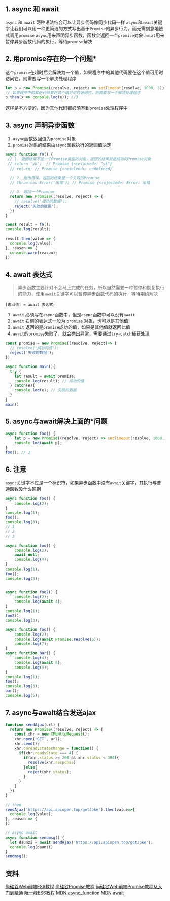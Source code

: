 
## 1. async 和 await
`async` 和 `await` 两种语法结合可以让异步代码像同步代码一样
`async`和`await`关键字让我们可以用一种更简洁的方式写出基于`Promise`的异步行为，而无需刻意地链式调用`promise`
`async`用来声明异步函数，函数会返回一个`promise`对象
`awiat`用来暂停异步函数代码的执行，等待`promise`解决

## 2. 用promise存在的一个问题*
这个`promise`在超时后会解决为一个值，如果程序中的其他代码要在这个值可用时访问它，则需要写一个解决处理程序
```javascript
let p = new Promise((resolve, reject) => setTimeout(resolve, 1000, 3));
// 如果程序中的其他代码要在这个值可用时访问它，则需要写一个解决处理程序
p.then(x => console.log(x)); //3
```
这样是不方便的，因为其他代码都必须塞到`promise`处理程序中
## 3. async 声明异步函数
1. `async`函数返回值为`promise`对象
2. `promise`对象的结果由`async`函数执行的返回值决定

```javascript
async function fn() {
 // 1. 返回结果不是一个Promise类型的对象，返回的结果就是成功的Promise对象
 // return 'yk';  // Promise {<resolved>: "yk"}
  // return; // Promise {<resolved>: undefined}
	
  // 2. 抛出错误，返回的结果是一个失败的Promise
  // throw new Error('出错'); // Promise {<rejected>: Error: 出错

  // 3. 返回一个Promise
  return new Promise((resolve, reject) => {
    // resolve('成功的数据');
    reject('失败的数据');
  })
}

const result = fn();
console.log(result);

result.then(value => {
  console.log(value);
}, reason => {
  console.warn(reason);
})
```
## 4. await 表达式

> 异步函数主要针对不会马上完成的任务，所以自然需要一种暂停和恢复执行的能力，使用`await`关键字可以暂停异步函数代码的执行，等待期约解决

 `[返回值] = await 表达式;`
1. `await` 必须写在`async`函数中，但是`async`函数中可以没有`await`
2. `await` 右侧的表达式一般为 `promise` 对象，也可以是其他值
3. `await` 返回的是`promise`成功的值，如果是其他值就返回此值
4. `await`的`promise`失败了，就会抛出异常，需要通过`try-catch`捕获处理

```javascript
const promise = new Promise((resolve, reject)=> {
  // resolve('成功的值');
  reject('失败的数据');
})

async function main(){
  try {
    let result = await promise;
    console.log(result); // 成功的值
  } catch(e){
    console.log(e); // 失败的数据
  }
}
main() 
```

## 5. async与await解决上面的*问题
```javascript
async function foo() {
	let p = new Promise((resolve, reject) => setTimeout(resolve, 1000, 3));
	console.log(await p);
}
foo(); // 3
```


## 6. 注意
`async`关键字不过是一个标识符，如果异步函数中没有`await`关键字，其执行与普通函数没什么区别

```javascript
async function foo() {
	console.log(2);
}
console.log(1);
foo();
console.log(3);
// 1
// 2
// 3
```

```javascript
async function foo() {
	console.log(2);
	await null;
	console.log(4);
}
console.log(1);
foo();
console.log(3);


async function foo2() {
	console.log(2);
	console.log(await 4);
}
console.log(1);
foo2();
console.log(3);
```

```javascript
async function foo() {
	console.log(2);
	console.log(await Promise.resolve(6));
	console.log(7);
}
async function bar() {
	console.log(4);
	console.log(await 8);
	console.log(9);
}
console.log(1);
foo();
console.log(3);
bar();
console.log(5);
```

## 7. async与await结合发送ajax
```javascript
function sendAjax(url) {
  return new Promise((resolve, reject) => {
    const xhr = new XMLHttpRequest();
    xhr.open('GET', url);
    xhr.send();
    xhr.onreadystatechange = function() {
      if(xhr.readyState === 4) {
        if(xhr.status >= 200 && xhr.status < 300){
          resolve(xhr.response);
        }else{
          reject(xhr.status);
        }
      }
    }
  })
}

// then
sendAjax('https://api.apiopen.top/getJoke').then(value=>{
  console.log(value);
}, reason => {
})

// async await
async function sendmsg() {
  let daunzi = await sendAjax('https://api.apiopen.top/getJoke');
  console.log(daunzi)
}
sendmsg();
```

## 资料
[尚硅谷Web前端ES6教程](https://www.bilibili.com/video/BV1uK411H7on?p=49)
[尚硅谷Promise教程](https://www.bilibili.com/video/BV1MJ41197Eu?p=35)
[尚硅谷Web前端Promise教程从入门到精通](https://www.bilibili.com/video/BV1GA411x7z1?p=46)
[阮一峰ES6教程](https://es6.ruanyifeng.com/#docs/async) 
[MDN async_function](https://developer.mozilla.org/zh-CN/docs/Web/JavaScript/Reference/Statements/async_function) 
[MDN await](https://developer.mozilla.org/zh-CN/docs/Web/JavaScript/Reference/Operators/await)